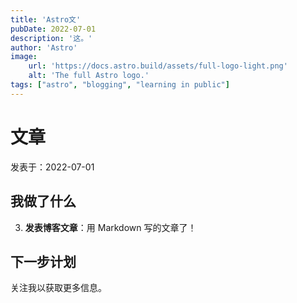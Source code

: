```yaml
---
title: 'Astro文'
pubDate: 2022-07-01
description: '这。'
author: 'Astro'
image:
    url: 'https://docs.astro.build/assets/full-logo-light.png'
    alt: 'The full Astro logo.'
tags: ["astro", "blogging", "learning in public"]
---
```


# 文章

 发表于：2022-07-01

 ## 我做了什么

 3. **发表博客文章**：用 Markdown 写的文章了！

 ## 下一步计划

 关注我以获取更多信息。
